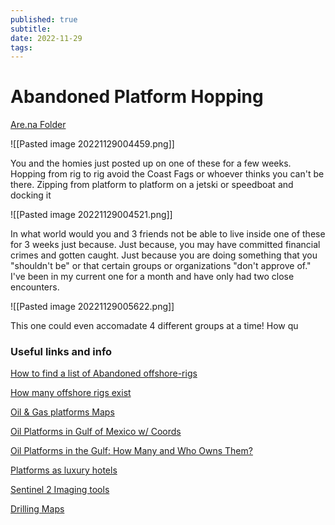 ```yaml
---
published: true
subtitle: 
date: 2022-11-29
tags: 
---
```


# Abandoned Platform Hopping

[Are.na Folder](https://www.are.na/image-consultant/hydrostate)

![[Pasted image 20221129004459.png]] 

You and the homies just posted up on one of these for a few weeks. Hopping from rig to rig avoid the Coast Fags or whoever thinks you can't be there. Zipping from platform to platform on a jetski or speedboat and docking it 


![[Pasted image 20221129004521.png]]

In what world would you and 3 friends not be able to live inside one of these for 3 weeks just because. Just because, you may have committed financial crimes and gotten caught. Just because you are doing something that you "shouldn't be" or that certain groups or organizations "don't approve of." I've been in my current one for a month and have only had two close encounters.


![[Pasted image 20221129005622.png]]

This one could even accomadate 4 different groups at a time! How qu



### Useful links and info

[How to find a list of Abandoned offshore-rigs](https://www.quora.com/How-can-I-find-a-list-of-abandoned-offshore-oil-rigs-and-run-a-sustainable-living-project?share=1)

[How many offshore rigs exist](https://www.quora.com/How-many-abandoned-offshore-oil-rigs-are-there-and-what-will-be-done-about-them?share=1)

[Oil & Gas platforms Maps](https://www.saltwater-recon.com/oil-gas-platforms-map/)

[Oil Platforms in Gulf of Mexico w/ Coords](https://www.data.bsee.gov/Platform/Files/3060.pdf)

[Oil Platforms in the Gulf: How Many and Who Owns Them?](https://www.deepseanews.com/2010/06/oil-platforms-in-the-gulf-how-many-and-who-owns-them/)

[Platforms as luxury hotels](https://dornob.com/4000-abandoned-oil-rigs-as-luxury-hotels/)

[Sentinel 2 Imaging tools](https://registry.opendata.aws/sentinel-2/)

[ Drilling Maps](https://www.drillingmaps.com/)